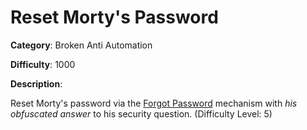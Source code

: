# Reset Morty's Password

**Category**: Broken Anti Automation

**Difficulty**: 1000

**Description**:

Reset Morty's password via the <a href="/#/forgot-password">Forgot Password</a> mechanism with <i>his obfuscated answer</i> to his security question. (Difficulty Level: 5)
